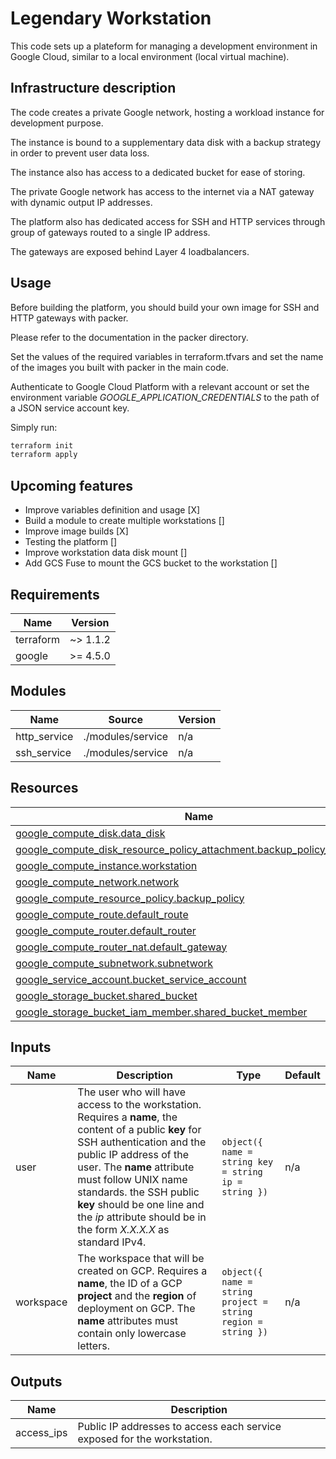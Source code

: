 <!-- BEGIN_TF_DOCS -->
# Legendary Workstation

This code sets up a plateform for managing a development environment in Google Cloud, similar to a local environment (local virtual machine).

## Infrastructure description

The code creates a private Google network, hosting a workload instance for development purpose.

The instance is bound to a supplementary data disk with a backup strategy in order to prevent user data loss.

The instance also has access to a dedicated bucket for ease of storing.

The private Google network has access to the internet via a NAT gateway with dynamic output IP addresses.

The platform also has dedicated access for SSH and HTTP services through group of gateways routed to a single IP address.

The gateways are exposed behind Layer 4 loadbalancers.

## Usage

Before building the platform, you should build your own image for SSH and HTTP gateways with packer.

Please refer to the documentation in the packer directory.

Set the values of the required variables in terraform.tfvars and set the name of the images you built with packer in the main code.

Authenticate to Google Cloud Platform with a relevant account or set the environment variable *GOOGLE\_APPLICATION\_CREDENTIALS* to the path of a JSON service account key.

Simply run:

```bash
terraform init
terraform apply
```

## Upcoming features

- Improve variables definition and usage [X]
- Build a module to create multiple workstations []
- Improve image builds [X]
- Testing the platform []
- Improve workstation data disk mount []
- Add GCS Fuse to mount the GCS bucket to the workstation []

## Requirements

| Name | Version |
|------|---------|
| terraform | ~> 1.1.2 |
| google | >= 4.5.0 |

## Modules

| Name | Source | Version |
|------|--------|---------|
| http\_service | ./modules/service | n/a |
| ssh\_service | ./modules/service | n/a |

## Resources

| Name | Type |
|------|------|
| [google_compute_disk.data_disk](https://registry.terraform.io/providers/hashicorp/google/latest/docs/resources/compute_disk) | resource |
| [google_compute_disk_resource_policy_attachment.backup_policy_attachment](https://registry.terraform.io/providers/hashicorp/google/latest/docs/resources/compute_disk_resource_policy_attachment) | resource |
| [google_compute_instance.workstation](https://registry.terraform.io/providers/hashicorp/google/latest/docs/resources/compute_instance) | resource |
| [google_compute_network.network](https://registry.terraform.io/providers/hashicorp/google/latest/docs/resources/compute_network) | resource |
| [google_compute_resource_policy.backup_policy](https://registry.terraform.io/providers/hashicorp/google/latest/docs/resources/compute_resource_policy) | resource |
| [google_compute_route.default_route](https://registry.terraform.io/providers/hashicorp/google/latest/docs/resources/compute_route) | resource |
| [google_compute_router.default_router](https://registry.terraform.io/providers/hashicorp/google/latest/docs/resources/compute_router) | resource |
| [google_compute_router_nat.default_gateway](https://registry.terraform.io/providers/hashicorp/google/latest/docs/resources/compute_router_nat) | resource |
| [google_compute_subnetwork.subnetwork](https://registry.terraform.io/providers/hashicorp/google/latest/docs/resources/compute_subnetwork) | resource |
| [google_service_account.bucket_service_account](https://registry.terraform.io/providers/hashicorp/google/latest/docs/resources/service_account) | resource |
| [google_storage_bucket.shared_bucket](https://registry.terraform.io/providers/hashicorp/google/latest/docs/resources/storage_bucket) | resource |
| [google_storage_bucket_iam_member.shared_bucket_member](https://registry.terraform.io/providers/hashicorp/google/latest/docs/resources/storage_bucket_iam_member) | resource |

## Inputs

| Name | Description | Type | Default |
|------|-------------|------|---------|
| user | The user who will have access to the workstation. Requires a **name**, the content of a public **key** for SSH authentication and the public IP address of the user.  The **name** attribute must follow UNIX name standards. the SSH public **key** should be one line and the *ip* attribute should be in the form *X.X.X.X* as standard IPv4. | ```object({ name = string key = string ip = string })``` | n/a |
| workspace | The workspace that will be created on GCP. Requires a **name**, the ID of a GCP **project** and the **region** of deployment on GCP. The **name** attributes must contain only lowercase letters. | ```object({ name = string project = string region = string })``` | n/a |

## Outputs

| Name | Description |
|------|-------------|
| access\_ips | Public IP addresses to access each service exposed for the workstation. |
<!-- END_TF_DOCS -->
